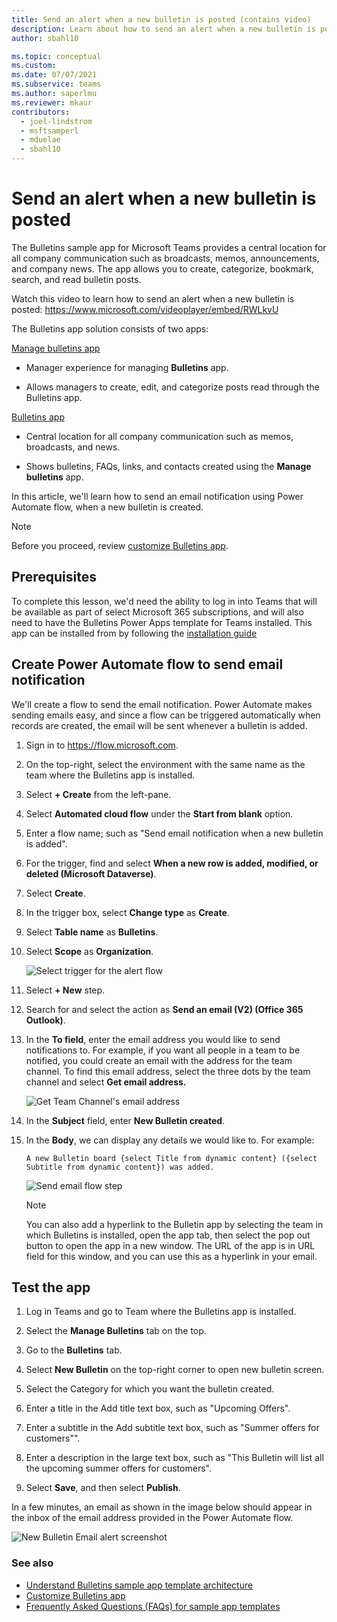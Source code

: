 ```yaml
---
title: Send an alert when a new bulletin is posted (contains video)
description: Learn about how to send an alert when a new bulletin is posted.
author: sbahl10

ms.topic: conceptual
ms.custom: 
ms.date: 07/07/2021
ms.subservice: teams
ms.author: saperlmu
ms.reviewer: mkaur
contributors:
  - joel-lindstrom
  - msftsamperl
  - mduelae
  - sbahl10
---
```


# Send an alert when a new bulletin is posted

The Bulletins sample app for Microsoft Teams provides a central location for all company communication such as broadcasts, memos, announcements, and company news. The app allows you to create, categorize, bookmark, search, and read bulletin posts.

Watch this video to learn how to send an alert when a new bulletin is posted: https://www.microsoft.com/videoplayer/embed/RWLkvU

The Bulletins app solution consists of two apps:

[Manage bulletins app](bulletins.md#manage-bulletins-app)

-   Manager experience for managing **Bulletins** app.

-   Allows managers to create, edit, and categorize posts read through the Bulletins app.

[Bulletins app](bulletins.md#bulletins-app)

-   Central location for all company communication such as memos, broadcasts, and news.
    
-   Shows bulletins, FAQs, links, and contacts created using the **Manage bulletins** app.

In this article, we'll learn how to send an email notification using Power Automate flow, when a new bulletin is created.

> [!NOTE]
> Before you proceed, review [customize Bulletins app](customize-bulletins.md).

## Prerequisites

To complete this lesson, we'd need the ability to log in into Teams that will be available as part of select Microsoft 365 subscriptions, and will also need to have the Bulletins Power Apps template for Teams installed. This app can be installed from by following the [installation guide](../../INSTALLATION.md)

## Create Power Automate flow to send email notification

We'll create a flow to send the email notification. Power Automate makes sending emails easy, and since a flow can be triggered automatically when records are created, the email will be sent whenever a bulletin is added.

1. Sign in to https://flow.microsoft.com.

1. On the top-right, select the environment with the same name as the team where the Bulletins app is installed.
    
1. Select **+ Create** from the left-pane.

1. Select **Automated cloud flow** under the **Start from blank** option.

1. Enter a flow name; such as "Send email notification when a new bulletin is added".

1. For the trigger, find and select **When a new row is added, modified, or deleted (Microsoft Dataverse)**.

1. Select **Create**.

1. In the trigger box, select **Change type** as **Create**.

1. Select **Table name** as **Bulletins**.

1. Select **Scope** as **Organization**.

    ![Select trigger for the alert flow](https://user-images.githubusercontent.com/122298060/215223992-97a40f64-d7a4-449e-a5b2-f4abb6edfa09.png)

1. Select **+ New** step.

1. Search for and select the action as **Send an email (V2) (Office 365 Outlook)**.

1. In the **To field**, enter the email address you would like to send notifications to. For example, if you want all people in a team to be notified, you could create an email with the address for the team channel. To find this email address, select the three dots by the team channel and select **Get email address.** 

    ![Get Team Channel's email address](https://user-images.githubusercontent.com/122298060/215224009-925b7644-08d7-45dd-a8cb-65bb8ccbec5f.png)

1. In the **Subject** field, enter **New Bulletin created**.

1. In the **Body**, we can display any details we would like to. For example:

    ```
    A new Bulletin board {select Title from dynamic content} ({select Subtitle from dynamic content}) was added.
    ```

    ![Send email flow step](https://user-images.githubusercontent.com/122298060/215224039-a3abfa07-f7cb-4caa-8a7a-fd4a45e0c270.png)

    > [!NOTE]
    > You can also add a hyperlink to the Bulletin app by selecting the team in which Bulletins is installed, open the app tab, then select the pop  out button to open the app in a new window. The URL of the app is in URL field for this window, and you can use this as a hyperlink in your email.

## Test the app

1. Log in Teams and go to Team where the Bulletins app is installed.
    
1. Select the **Manage Bulletins** tab on the top.

1. Go to the **Bulletins** tab.

1. Select **New Bulletin** on the top-right corner to open new bulletin screen.

1. Select the Category for which you want the bulletin created.

1. Enter a title in the Add title text box, such as "Upcoming Offers".

1. Enter a subtitle in the Add subtitle text box, such as "Summer offers for customers"".

1. Enter a description in the large text box, such as "This Bulletin will list all the upcoming summer offers for customers".
    
1. Select **Save**, and then select **Publish**.

In a few minutes, an email as shown in the image below should appear in the inbox of the email address provided in the Power Automate flow.

![New Bulletin Email alert screenshot](https://user-images.githubusercontent.com/122298060/215224091-d15c5e29-98ee-4030-8487-9e1a00a33db3.png)


### See also

- [Understand Bulletins sample app template architecture](bulletins-architecture.md)
- [Customize Bulletins app](customize-bulletins.md)
- [Frequently Asked Questions (FAQs) for sample app templates](https://learn.microsoft.com/en-us/power-apps/teams/sample-apps-faqs)
